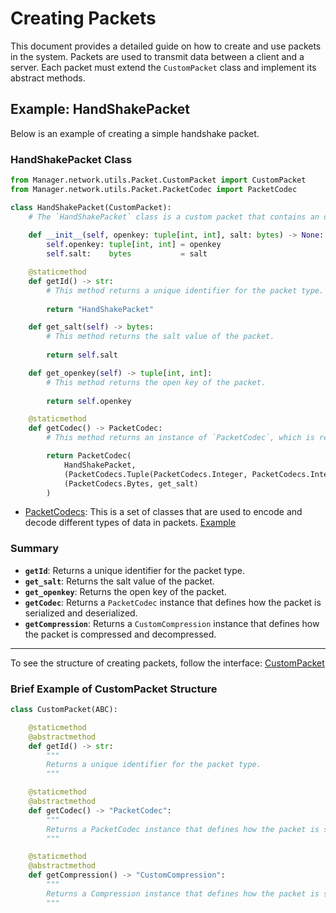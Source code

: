 # Creating Packets

This document provides a detailed guide on how to create and use packets in the system. Packets are used to transmit data between a client and a server. Each packet must extend the `CustomPacket` class and implement its abstract methods.

## Example: HandShakePacket

Below is an example of creating a simple handshake packet.

### HandShakePacket Class

```python
from Manager.network.utils.Packet.CustomPacket import CustomPacket
from Manager.network.utils.Packet.PacketCodec import PacketCodec

class HandShakePacket(CustomPacket):
    # The `HandShakePacket` class is a custom packet that contains an open key and a salt. It extends the `CustomPacket` class and implements its required methods.
    
    def __init__(self, openkey: tuple[int, int], salt: bytes) -> None:
        self.openkey: tuple[int, int] = openkey
        self.salt:    bytes           = salt

    @staticmethod
    def getId() -> str:
        # This method returns a unique identifier for the packet type. It is used to distinguish between different types of packets in the system.
        
        return "HandShakePacket"

    def get_salt(self) -> bytes:
        # This method returns the salt value of the packet.
        
        return self.salt

    def get_openkey(self) -> tuple[int, int]:
        # This method returns the open key of the packet.
        
        return self.openkey

    @staticmethod
    def getCodec() -> PacketCodec:
        # This method returns an instance of `PacketCodec`, which is responsible for encoding and decoding the packet's data. The `PacketCodec` is initialized with the packet class and the fields to be encoded/decoded.

        return PacketCodec(
            HandShakePacket, 
            (PacketCodecs.Tuple(PacketCodecs.Integer, PacketCodecs.Integer128), get_openkey),
            (PacketCodecs.Bytes, get_salt)
        )
```

- [PacketCodecs](/Manager/network/utils/Packet/PacketCodecs/): This is a set of classes that are used to encode and decode different types of data in packets. [Example](./packetscodec/PacketsCodecs.md)

### Summary

- **`getId`**: Returns a unique identifier for the packet type.
- **`get_salt`**: Returns the salt value of the packet.
- **`get_openkey`**: Returns the open key of the packet.
- **`getCodec`**: Returns a `PacketCodec` instance that defines how the packet is serialized and deserialized.
- **`getCompression`**: Returns a `CustomCompression` instance that defines how the packet is compressed and decompressed.

---

To see the structure of creating packets, follow the interface: [CustomPacket](/Manager/network/utils/Packet/CustomPacket.py)

### Brief Example of CustomPacket Structure

```python
class CustomPacket(ABC):

    @staticmethod
    @abstractmethod
    def getId() -> str:
        """
        Returns a unique identifier for the packet type.
        """

    @staticmethod
    @abstractmethod
    def getCodec() -> "PacketCodec": 
        """
        Returns a PacketCodec instance that defines how the packet is serialized and deserialized.
        """

    @staticmethod
    @abstractmethod
    def getCompression() -> "CustomCompression":
        """
        Returns a Compression instance that defines how the packet is serialized and deserialized.
        """
```
